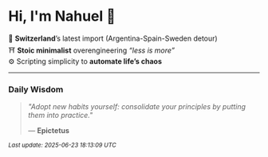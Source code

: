 # Hi, I'm Nahuel :tiger:

📍 **Switzerland**’s latest import (Argentina-Spain-Sweden detour)  
⛩️ **Stoic minimalist** overengineering *“less is more”*  
⚙️ Scripting simplicity to **automate life’s chaos**

---

### Daily Wisdom
> _"Adopt new habits yourself: consolidate your principles by putting them into practice."_  
>
> — **Epictetus**

<sub>*Last update: 2025-06-23 18:13:09 UTC*</sub>

